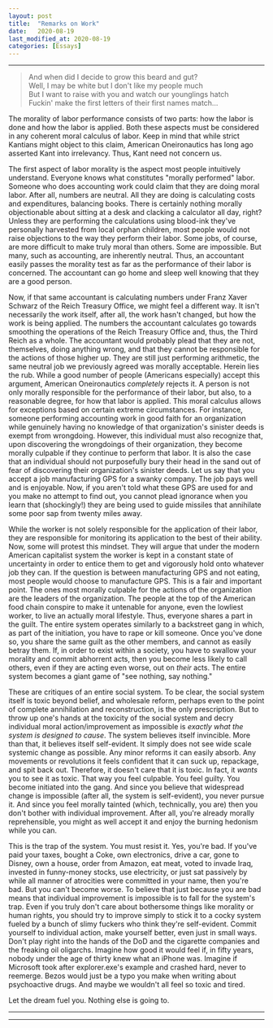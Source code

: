 ```yaml
---
layout: post
title:  "Remarks on Work"
date:   2020-08-19
last_modified_at: 2020-08-19
categories: [Essays]
---
```

---

>And when did I decide to grow this beard and gut?\
Well, I may be white but I don&#39;t like my people much\
But I want to raise with you and watch our younglings hatch\
Fuckin&#39; make the first letters of their first names match…

The morality of labor performance consists of two parts: how the labor is done and how the labor is applied. Both these aspects must be considered in any coherent moral calculus of labor. Keep in mind that while strict Kantians might object to this claim, American Oneironautics has long ago asserted Kant into irrelevancy. Thus, Kant need not concern us.

The first aspect of labor morality is the aspect most people intuitively understand. Everyone knows what constitutes &quot;morally performed&quot; labor. Someone who does accounting work could claim that they are doing moral labor. After all, numbers are neutral. All they are doing is calculating costs and expenditures, balancing books. There is certainly nothing morally objectionable about sitting at a desk and clacking a calculator all day, right? Unless they are performing the calculations using blood-ink they&#39;ve personally harvested from local orphan children, most people would not raise objections to the way they perform their labor. Some jobs, of course, are more difficult to make truly moral than others. Some are impossible. But many, such as accounting, are inherently neutral. Thus, an accountant easily passes the morality test as far as the performance of their labor is concerned. The accountant can go home and sleep well knowing that they are a good person.

Now, if that same accountant is calculating numbers under Franz Xaver Schwarz of the Reich Treasury Office, we might feel a different way. It isn&#39;t necessarily the work itself, after all, the work hasn&#39;t changed, but how the work is being applied. The numbers the accountant calculates go towards smoothing the operations of the Reich Treasury Office and, thus, the Third Reich as a whole. The accountant would probably plead that they are not, themselves, doing anything wrong, and that they cannot be responsible for the actions of those higher up. They are still just performing arithmetic, the same neutral job we previously agreed was morally acceptable. Herein lies the rub. While a good number of people (Americans especially) accept this argument, American Oneironautics _completely_ rejects it. A person is not only morally responsible for the performance of their labor, but also, to a reasonable degree, for how that labor is applied. This moral calculus allows for exceptions based on certain extreme circumstances. For instance, someone performing accounting work in good faith for an organization while genuinely having no knowledge of that organization&#39;s sinister deeds is exempt from wrongdoing. However, this individual must also recognize that, upon discovering the wrongdoings of their organization, they become morally culpable if they continue to perform that labor. It is also the case that an individual should not purposefully bury their head in the sand out of fear of discovering their organization&#39;s sinister deeds. Let us say that you accept a job manufacturing GPS for a swanky company. The job pays well and is enjoyable. Now, if you aren&#39;t told what these GPS are used for and you make no attempt to find out, you cannot plead ignorance when you learn that (shockingly!) they are being used to guide missiles that annihilate some poor sap from twenty miles away.

While the worker is not solely responsible for the application of their labor, they are responsible for monitoring its application to the best of their ability. Now, some will protest this mindset. They will argue that under the modern American capitalist system the worker is kept in a constant state of uncertainty in order to entice them to get and vigorously hold onto whatever job they can. If the question is between manufacturing GPS and not eating, most people would choose to manufacture GPS. This is a fair and important point. The ones most morally culpable for the actions of the organization are the leaders of the organization. The people at the top of the American food chain conspire to make it untenable for anyone, even the lowliest worker, to live an actually moral lifestyle. Thus, everyone shares a part in the guilt. The entire system operates similarly to a backstreet gang in which, as part of the initiation, you have to rape or kill someone. Once you&#39;ve done so, you share the same guilt as the other members, and cannot as easily betray them. If, in order to exist within a society, you have to swallow your morality and commit abhorrent acts, then you become less likely to call others, even if they are acting even worse, out on _their_ acts. The entire system becomes a giant game of &quot;see nothing, say nothing.&quot;

These are critiques of an entire social system. To be clear, the social system itself is toxic beyond belief, and wholesale reform, perhaps even to the point of complete annihilation and reconstruction, is the only prescription. But to throw up one&#39;s hands at the toxicity of the social system and decry individual moral action/improvement as impossible is _exactly what the system is designed to cause_. The system believes itself invincible. More than that, it believes itself self-evident. It simply does not see wide scale systemic change as possible. Any minor reforms it can easily absorb. Any movements or revolutions it feels confident that it can suck up, repackage, and spit back out. Therefore, it doesn&#39;t care that it is toxic. In fact, it _wants_ you to see it as toxic. That way you feel culpable. You feel guilty. You become initiated into the gang. And since you believe that widespread change is impossible (after all, the system is self-evident), you never pursue it. And since you feel morally tainted (which, technically, you are) then you don&#39;t bother with individual improvement. After all, you&#39;re already morally reprehensible, you might as well accept it and enjoy the burning hedonism while you can.

This is the trap of the system. You must resist it. Yes, you&#39;re bad. If you&#39;ve paid your taxes, bought a Coke, own electronics, drive a car, gone to Disney, own a house, order from Amazon, eat meat, voted to invade Iraq, invested in funny-money stocks, use electricity, or just sat passively by while all manner of atrocities were committed in your name, then you&#39;re bad. But you can&#39;t become worse. To believe that just because you are bad means that individual improvement is impossible is to fall for the system&#39;s trap. Even if you truly don&#39;t care about bothersome things like morality or human rights, you should try to improve simply to stick it to a cocky system fueled by a bunch of slimy fuckers who think they&#39;re self-evident. Commit yourself to individual action, make yourself better, even just in small ways. Don&#39;t play right into the hands of the DoD and the cigarette companies and the freaking oil oligarchs. Imagine how good it would feel if, in fifty years, nobody under the age of thirty knew what an iPhone was. Imagine if Microsoft took after explorer.exe&#39;s example and crashed hard, never to reemerge. Bezos would just be a typo you make when writing about psychoactive drugs. And maybe we wouldn&#39;t all feel so toxic and tired.

Let the dream fuel you. Nothing else is going to.

---
---